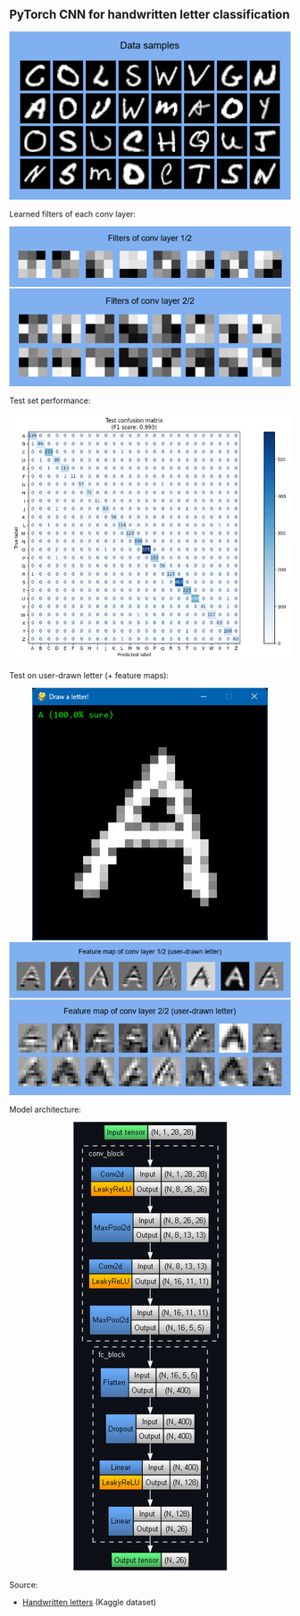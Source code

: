 ## PyTorch CNN for handwritten letter classification

<p align="center">
	<img src="images/data_samples.png"/>
</p>

Learned filters of each conv layer:

<p align="center">
	<img src="images/conv1_filters.png"/>
	<br/>
	<img src="images/conv2_filters.png"/>
</p>

Test set performance:

<p align="center">
	<img src="images/test_confusion_matrix.png"/>
</p>

Test on user-drawn letter (+ feature maps):

<p align="center">
	<img src="images/drawn_letter_classification.png"/>
	<br/>
	<img src="images/conv1_feature_map.png"/>
	<br/>
	<img src="images/conv2_feature_map.png"/>
</p>

Model architecture:

<p align="center">
	<img src="images/model_architecture.png"/>
</p>

Source:
- [Handwritten letters](https://www.kaggle.com/datasets/sachinpatel21/az-handwritten-alphabets-in-csv-format) (Kaggle dataset)
